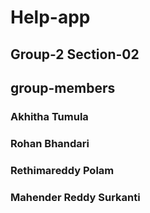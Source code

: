 # Help-app
## Group-2 Section-02
## group-members
### Akhitha Tumula
### Rohan Bhandari 
### Rethimareddy Polam
### Mahender Reddy Surkanti
